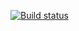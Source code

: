 [![Build status](https://ci.appveyor.com/api/projects/status/x3d94a9o9owhv0ha?svg=true)](https://ci.appveyor.com/project/Karamilllka/atlecture2api)